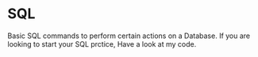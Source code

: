 # SQL
Basic SQL commands to perform certain actions on a Database.
If you are looking to start your SQL prctice, Have a look at my code.
